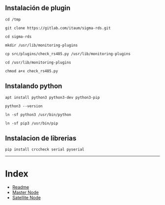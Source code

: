 ## Instalación de plugin

```
cd /tmp

git clone https://gitlab.com/itaum/sigma-rds.git

cd sigma-rds

mkdir /usr/lib/monitoring-plugins

cp src/plugins/check_rs485.py /usr/lib/monitoring-plugins

cd /usr/lib/monitoring-plugins

chmod a+x check_rs485.py
```

## Instalando python

```
apt install python3 python3-dev python3-pip

python3 --version

ln -sf python3 /usr/bin/python

ln -sf pip3 /usr/bin/pip

```

## Instalacion de librerias

```
pip install crccheck serial pyserial
```

---

# Index

- [Readme](/readme.md)
- [Master Node](/docs/setup_master_debian.md)
- [Satellite Node](/docs/setup_satellite_debian.md)
